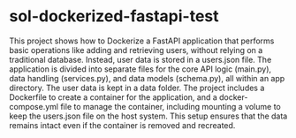 # sol-dockerized-fastapi-test
This project shows how to Dockerize a FastAPI application that performs basic operations like adding and retrieving users, without relying on a traditional database. Instead, user data is stored in a users.json file.
 The application is divided into separate files for the core API logic (main.py), data handling (services.py), and data models (schema.py), all within an app directory. The user data is kept in a data folder.
  The project includes a Dockerfile to create a container for the application, and a docker-compose.yml file to manage the container, including mounting a volume to keep the users.json file on the host system. 
  This setup ensures that the data remains intact even if the container is removed and recreated.